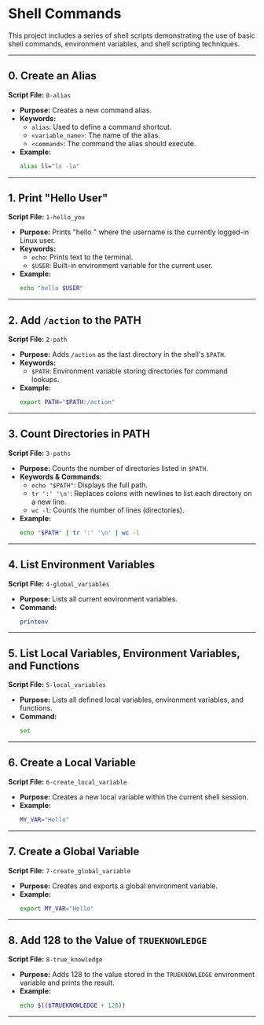 # Shell Commands

This project includes a series of shell scripts demonstrating the use of basic shell commands, environment variables, and shell scripting techniques.

---

## 0. Create an Alias

**Script File:** `0-alias`

- **Purpose:** Creates a new command alias.
- **Keywords:**
  - `alias`: Used to define a command shortcut.
  - `<variable_name>`: The name of the alias.
  - `<command>`: The command the alias should execute.
- **Example:**
  ```bash
  alias ll="ls -la"
  ```

---

## 1. Print "Hello User"

**Script File:** `1-hello_you`

- **Purpose:** Prints "hello <username>" where the username is the currently logged-in Linux user.
- **Keywords:**
  - `echo`: Prints text to the terminal.
  - `$USER`: Built-in environment variable for the current user.
- **Example:**
  ```bash
  echo "hello $USER"
  ```

---

## 2. Add `/action` to the PATH

**Script File:** `2-path`

- **Purpose:** Adds `/action` as the last directory in the shell's `$PATH`.
- **Keywords:**
  - `$PATH`: Environment variable storing directories for command lookups.
- **Example:**
  ```bash
  export PATH="$PATH:/action"
  ```

---

## 3. Count Directories in PATH

**Script File:** `3-paths`

- **Purpose:** Counts the number of directories listed in `$PATH`.
- **Keywords & Commands:**
  - `echo "$PATH"`: Displays the full path.
  - `tr ':' '\n'`: Replaces colons with newlines to list each directory on a new line.
  - `wc -l`: Counts the number of lines (directories).
- **Example:**
  ```bash
  echo "$PATH" | tr ':' '\n' | wc -l
  ```

---

## 4. List Environment Variables

**Script File:** `4-global_variables`

- **Purpose:** Lists all current environment variables.
- **Command:**
  ```bash
  printenv
  ```

---

## 5. List Local Variables, Environment Variables, and Functions

**Script File:** `5-local_variables`

- **Purpose:** Lists all defined local variables, environment variables, and functions.
- **Command:**
  ```bash
  set
  ```

---

## 6. Create a Local Variable

**Script File:** `6-create_local_variable`

- **Purpose:** Creates a new local variable within the current shell session.
- **Example:**
  ```bash
  MY_VAR="Hello"
  ```

---

## 7. Create a Global Variable

**Script File:** `7-create_global_variable`

- **Purpose:** Creates and exports a global environment variable.
- **Example:**
  ```bash
  export MY_VAR="Hello"
  ```

---

## 8. Add 128 to the Value of `TRUEKNOWLEDGE`

**Script File:** `8-true_knowledge`

- **Purpose:** Adds 128 to the value stored in the `TRUEKNOWLEDGE` environment variable and prints the result.
- **Example:**
  ```bash
  echo $(($TRUEKNOWLEDGE + 128))
  ```

---

